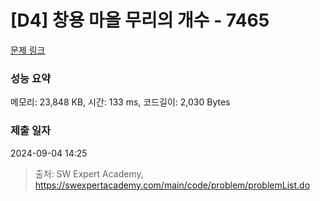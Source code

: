 # [D4] 창용 마을 무리의 개수 - 7465 

[문제 링크](https://swexpertacademy.com/main/code/problem/problemDetail.do?contestProbId=AWngfZVa9XwDFAQU) 

### 성능 요약

메모리: 23,848 KB, 시간: 133 ms, 코드길이: 2,030 Bytes

### 제출 일자

2024-09-04 14:25



> 출처: SW Expert Academy, https://swexpertacademy.com/main/code/problem/problemList.do